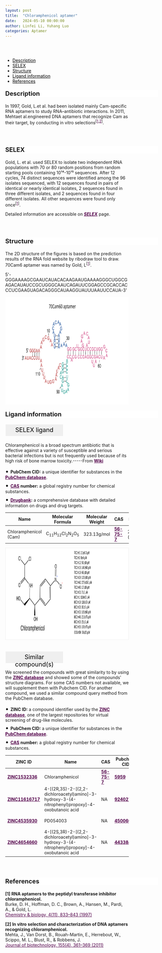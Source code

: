 ```yaml
---
layout: post
title:  "Chloramphenicol aptamer"
date:   2024-05-10 00:00:00
author: Linfei Li, Yuhang Luo
categories: Aptamer
---
```

<html>
<head>
  <style>

  </style>
</head>
</html>

<html lang="zh-cn">
<head>
<meta charset="utf-8"> 
<style>
  .header_box {
    display: block;
    font-size: 20px;
    font-weight: bold;
    background-color: #ffffff;
    text-decoration: none;
    border-radius: 1px;
    width: 500px;
    border-width: 1px 1px 2px 1px;
    border-color: #ffffff #ffffff #ffffff #ffffff;
}
.blowheader_box{
    display: block;
      padding: 6px;
      font-size:20px;
      margin-right: 10px;
      text-align: center;
      background-color: #efefef;
      color: #000000;
      text-decoration: none;
      border: 1px solid #ffffff;
      border-radius: 1px;
      width:190px;
      height:40px;
  }
  .box_style{
    background: #ffffff;
  }
  blockquote {
  margin: 0 0 0px;
  }
  .dot-paragraph::before {
            content: "• "; /* 点号和空格 */
            color: black; /* 设置点号颜色 */
            font-size: 20px; /* 调整点号大小 */
        }
  .dot-paragraph {
            margin: 5px 0; /* 调整带有点的段落的上下外边距 */
            line-height: 1.2; /* 调整带有点的段落的行高 */
        }
  * {
              margin: 0;
              padding: 0;
              box-sizing: border-box;
          }
</style>
</head>
<br>
<br>

<div class="side-nav">
<ul>
    <div class="side-nav-item"><li><a href="#description" style="color: #000000;">Description</a></li></div>
    <div class="side-nav-item"><li><a href="#SELEX" style="color: #000000;">SELEX</a></li></div>
    <div class="side-nav-item"><li><a href="#Structure" style="color: #000000;">Structure</a></li></div>
    <div class="side-nav-item"><li><a href="#ligand-recognition" style="color: #000000;">Ligand information</a></li></div>
    <div class="side-nav-item"><li><a href="#references" style="color: #000000;">References</a></li></div>
    </ul>
</div>



<p class="header_box" id="description">Description</p>
<p>In 1997, Gold, L.et al. had been isolated mainly Cam-specific RNA aptamers to study RNA–antibiotic interactions. In 2011, Mehtaet al.engineered DNA aptamers that recognize Cam as their target, by conducting in vitro selections<sup>[<a href="#ref1" style="color:#520049">1</a></sup><sup>,<a href="#ref2" style="color:#520049">2</a></sup><sup>]</sup>.<br></p>
<br>
<br>


<p class="header_box" id="SELEX">SELEX</p>
<p>Gold, L. et al. used SELEX to isolate two independent RNA populations with 70 or 80 random positions from random starting pools containing 10¹⁴-10¹⁵ sequences. After 12 cycles, 74 distinct sequences were identified among the 96 isolates sequenced, with 12 sequences found in pairs of identical or nearly identical isolates, 2 sequences found in three different isolates, and 2 sequences found in four different isolates. All other sequences were found only once<sup>[<a href="#ref1" style="color:#520049">1</a>]</sup>.</p>
<p>Detailed information are accessible on <a href="{{ site.url }}{{ site.baseurl }}/SELEX" target="_blank" style="color:#520049"><b><i>SELEX</i></b></a> page.</p>
<br>
<br>


<p class="header_box" id="Structure">Structure</p>
<p>The 2D structure of the figures is based on the prediction results of the RNA fold website by ribodraw tool to draw. 70Cam6 aptamer was named by Gold, L<sup>[<a href="#ref1" style="color:#520049">1</a>]</sup>.</p>
<p>5'-GGGAAAAGCGAAUCAUACACAAGAAUGAAAAGGGCUGGCGAGACAUAUCCGCUGGGCAAUCAGAUUCGGAGCCGCACCACCCUCGAAGUAGACAGGGCAUAAGGUAUUUAAUUCCAUA-3'</p>
<img src="/images/2D/70cam6_aptamer_2D.svg" alt="drawing" style="width:800px;height:350px;display:block;margin:0 auto;border-radius:0;" class="img-responsive">
<div style="display: flex; justify-content: center;"></div>




<p class="header_box" id="ligand-recognition">Ligand information</p>

<p class="blowheader_box">SELEX ligand</p>
<p>Chloramphenicol is a broad spectrum antibiotic that is effective against a variety of susceptible and serious bacterial infections but is not frequently used because of its high risk of bone marrow toxicity.-----From <a href="https://en.wikipedia.org/wiki/Chloramphenicol" target="_blank" style="color:#520049; text-decoration: underline;"><b>Wiki</b></a></p>

<p class="dot-paragraph"><b>PubChem CID:</b> a unique identifier for substances in the <a href="https://pubchem.ncbi.nlm.nih.gov/" target="_blank" style="color:#520049; text-decoration: underline;"><b>PubChem database</b></a>.</p>
<p class="dot-paragraph"><b><a href="https://commonchemistry.cas.org/" target="_blank" style="color:#520049; text-decoration: underline;"><b>CAS</b></a> number:</b> a global registry number for chemical substances.</p>
<p class="dot-paragraph"><b><a href="https://go.drugbank.com/" target="_blank" style="color:#520049; text-decoration: underline;"><b>Drugbank</b></a>:</b> a comprehensive database with detailed information on drugs and drug targets.</p>

<table class="table table-bordered" style="table-layout:fixed;width:auto;margin-left:auto;margin-right:auto;" >
  <thead>
      <tr>
        <th onclick="sortTable(0)">Name</th>
        <th onclick="sortTable(1)">Molecular Formula</th>
        <th onclick="sortTable(2)">Molecular Weight</th>
        <th onclick="sortTable(3)">CAS</th>
        <th onclick="sortTable(4)">Solubility</th>
        <th onclick="sortTable(5)">PubChem</th>
        <th onclick="sortTable(6)">Drugbank ID</th>
      </tr>
  </thead>
    <tbody>
      <tr>
        <td name="td0">Chloramphenicol (Cam)</td>
        <td name="td1">C<sub>11</sub>H<sub>12</sub>Cl<sub>2</sub>N<sub>2</sub>O<sub>5</sub></td>
        <td name="td2">323.13g/mol</td>
        <td name="td3"><a href="https://commonchemistry.cas.org/detail?cas_rn=56-75-7" target="_blank" style="color:#520049"><b>56-75-7</b></a></td>
        <td name="td4">2500mg/L (at 25 °C)</td>
        <td name="td5"><a href="https://pubchem.ncbi.nlm.nih.gov/compound/5959" target="_blank" style="color:#520049"><b>5959</b></a></td>
        <td name="td6"><a href="https://go.drugbank.com/drugs/DB00446" target="_blank" style="color:#520049"><b>DB00446</b></a></td>
      </tr>
	  </tbody>
  </table>
<div style="display: flex; justify-content: center;"></div>
<img src="/images/SELEX_ligand/70cam6_aptamer_SELEX_ligand.svg" alt="drawing" style="width:1000px;height:300px;border:solid 1px #efefef;display:block;margin:0 auto;border-radius:0;" class="img-responsive">
<br>



<p class="blowheader_box">Similar compound(s)</p>                    
<p>We screened the compounds with great similarity to by using the <a href="https://zinc15.docking.org/" target="_blank" style="color:#520049; text-decoration: underline;"><b>ZINC database</b></a> and showed some of the compounds' structure diagrams. For some CAS numbers not available, we will supplement them with Pubchem CID. For another compound, we used a similar compound query method from the PubChem database.</p>

<p class="dot-paragraph"><b>ZINC ID:</b> a compound identifier used by the <a href="https://zinc15.docking.org/" target="_blank" style="color:#520049; text-decoration: underline;"><b>ZINC database</b></a>, one of the largest repositories for virtual screening of drug-like molecules.</p>
<p class="dot-paragraph"><b>PubChem CID:</b> a unique identifier for substances in the <a href="https://pubchem.ncbi.nlm.nih.gov/" target="_blank" style="color:#520049; text-decoration: underline;"><b>PubChem database</b></a>.</p>
<p class="dot-paragraph"><b><a href="https://commonchemistry.cas.org/" target="_blank" style="color:#520049; text-decoration: underline;"><b>CAS</b></a> number:</b> a global registry number for chemical substances.</p>

<table class="table table-bordered" style="table-layout:fixed;width:auto;margin-left:auto;margin-right:auto;">
      <thead>
      <tr>
        <th onclick="sortTable(0)">ZINC ID</th>
        <th onclick="sortTable(1)">Name</th>
        <th onclick="sortTable(2)">CAS</th>
        <th onclick="sortTable(3)">Pubchem CID</th>
        <th onclick="sortTable(4)">Structure</th>
      </tr>
      </thead>
    <tbody>
      <tr>
        <td name="td0"><a href="https://zinc15.docking.org/substances/ZINC1532336/" target="_blank" style="color:#520049"><b>ZINC1532336</b></a></td>
        <td name="td1">Chloramphenicol</td>
        <td name="td2"><a href="https://commonchemistry.cas.org/detail?cas_rn=56-75-7" target="_blank" style="color:#520049"><b>56-75-7</b></a></td>
        <td name="td3"><a href="https://pubchem.ncbi.nlm.nih.gov/compound/5959" target="_blank" style="color:#520049"><b>5959</b></a></td>
        <td name="td4"><img src="/images/Similar_compound/Chloramphenicol _Simi_compound1.svg" alt="drawing" style="width:500px"  px="" /></td>
      </tr>
      <tr>
        <td name="td0"><a href="https://zinc15.docking.org/substances/ZINC11616717/" target="_blank" style="color:#520049"><b>ZINC11616717</b></a></td>
        <td name="td1">4-[(2R,3S)-2-[(2,2-dichloroacetyl)amino]-3-hydroxy-3-(4-nitrophenyl)propoxy]-4-oxobutanoic acid</td>
        <td name="td2">NA</td>
        <td name="td3"><a href="https://pubchem.ncbi.nlm.nih.gov/compound/92402792" target="_blank" style="color:#520049"><b>92402792</b></a></td>
        <td name="td4"><img src="/images/Similar_compound/Chloramphenicol _Simi_compound2.svg" alt="drawing" style="width:500px"  px="" /></td>
      </tr>
      <tr>
        <td name="td0"><a href="https://zinc15.docking.org/substances/ZINC4535930/" target="_blank" style="color:#520049"><b>ZINC4535930</b></a></td>
        <td name="td1">PD054003</td>
        <td name="td2">NA</td>
        <td name="td3"><a href="https://pubchem.ncbi.nlm.nih.gov/compound/45006058" target="_blank" style="color:#520049"><b>45006058</b></a></td>
        <td name="td4"><img src="/images/Similar_compound/Chloramphenicol _Simi_compound3.svg" alt="drawing" style="width:500px"  px="" /></td>
      </tr>
      <tr>
        <td name="td0"><a href="https://zinc15.docking.org/substances/ZINC4654660/" target="_blank" style="color:#520049"><b>ZINC4654660</b></a></td>
        <td name="td1">4-[(2S,3R)-2-[(2,2-dichloroacetyl)amino]-3-hydroxy-3-(4-nitrophenyl)propoxy]-4-oxobutanoic acid</td>
        <td name="td2">NA</td>
        <td name="td3"><a href="https://pubchem.ncbi.nlm.nih.gov/compound/443384" target="_blank" style="color:#520049"><b>443384</b></a></td>
        <td name="td4"><img src="/images/Similar_compound/Chloramphenicol _Simi_compound4.svg" alt="drawing" style="width:500px"  px="" /></td>
      </tr>
    </tbody>
  </table>
<br>
<br>
                 
<p class="header_box" id="references">References</p>
                
<a id="ref1"></a><font><strong>[1]  RNA aptamers to the peptidyl transferase inhibitor chloramphenicol.</strong></font><br/>
Burke, D. H., Hoffman, D. C., Brown, A., Hansen, M., Pardi, A., & Gold, L.<br/>
<a href="https://pubmed.ncbi.nlm.nih.gov/9384530/" target="_blank" style="color:#520049">Chemistry & biology, 4(11), 833–843 (1997)</a>
<br/>

<a id="ref2"></a><font><strong>[2]  In vitro selection and characterization of DNA aptamers recognizing chloramphenicol.</strong></font><br/>
Mehta, J., Van Dorst, B., Rouah-Martin, E., Herrebout, W., Scippo, M. L., Blust, R., & Robbens, J.<br/>
<a href="https://pubmed.ncbi.nlm.nih.gov/21839787/" target="_blank" style="color:#520049">Journal of biotechnology, 155(4), 361–369 (2011)</a>
<br/>
